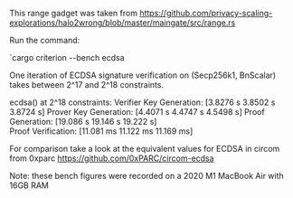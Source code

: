 This range gadget was taken from https://github.com/privacy-scaling-explorations/halo2wrong/blob/master/maingate/src/range.rs

Run the command:

`cargo criterion --bench ecdsa

One iteration of ECDSA signature verification on (Secp256k1, BnScalar) takes between 2^17 and 2^18 constraints.

ecdsa() at 2^18 constraints:
Verifier Key Generation:   [3.8276 s 3.8502 s 3.8724 s]
Prover Key Generation:     [4.4071 s 4.4747 s 4.5498 s]
Proof Generation:          [19.086 s 19.146 s 19.222 s]  
Proof Verification:        [11.081 ms 11.122 ms 11.169 ms]

For comparison take a look at the equivalent values for ECDSA in circom from 0xparc
https://github.com/0xPARC/circom-ecdsa

Note: these bench figures were recorded on a 2020 M1 MacBook Air with 16GB RAM